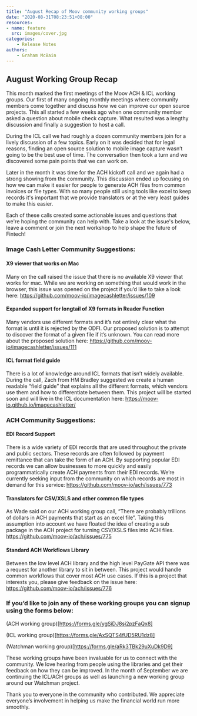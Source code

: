 ```yaml
---
title: "August Recap of Moov community working groups"
date: "2020-08-31T08:23:51+08:00"
resources:
- name: feature 
  src: images/cover.jpg
categories: 
    - Release Notes
authors: 
    - Graham McBain
---
```

## August Working Group Recap

This month marked the first meetings of the Moov ACH & ICL working groups. Our first of many ongoing monthly meetings where community members come together and discuss how we can improve our open source projects. This all started a few weeks ago when one community member asked a question about mobile check capture. What resulted was a lengthy discussion and finally a suggestion to host a call. 

During the ICL call we had roughly a dozen community members join for a lively discussion of a few topics. Early on it was decided that for legal reasons, finding an open source solution to mobile image capture wasn’t going to be the best use of time. The conversation then took a turn and we discovered some pain points that we can work on.

Later in the month it was time for the ACH kickoff call and we again had a strong showing from the community. This discussion ended up focusing on how we can make it easier for people to generate ACH files from common invoices or file types. With so many people still using tools like excel to keep records it's important that we provide translators or at the very least guides to make this easier.

Each of these calls created some actionable issues and questions that we're hoping the community can help with. Take a look at the issue's below, leave a comment or join the next workshop to help shape the future of Fintech! 

### Image Cash Letter Community Suggestions:

#### X9 viewer that works on Mac
Many on the call raised the issue that there is no available X9 viewer that works for mac. While we are working on something that would work in the browser, this issue was opened on the project if you’d like to take a look here: https://github.com/moov-io/imagecashletter/issues/109

#### Expanded support for longtail of X9 formats in Reader Function
Many vendors use different formats and it’s not entirely clear what the format is until it is rejected by the ODFI. Our proposed solution is to attempt to discover the format of a given file if it’s unknown. You can read more about the proposed solution here: https://github.com/moov-io/imagecashletter/issues/111

#### ICL format field guide
There is a lot of knowledge around ICL formats that isn’t widely available. During the call, Zach from HM Bradley suggested we create a human readable “field guide” that explains all the different formats, which vendors use them and how to differentiate between them. This project will be started soon and will live in the ICL documentation here: https://moov-io.github.io/imagecashletter/


### ACH Community Suggestions:

#### EDI Record Support
There is a wide variety of EDI records that are used throughout the private and public sectors. These records are often followed by payment remittance that can take the form of an ACH. By supporting popular EDI records we can allow businesses to more quickly and easily programmatically create ACH payments from their EDI records. We’re currently seeking input from the community on which records are most in demand for this service: https://github.com/moov-io/ach/issues/773


#### Translators for CSV/XSLS and other common file types
As Wade said on our ACH working group call, “There are probably trillions of dollars in ACH payments that start as an excel file”. Taking this assumption into account we have floated the idea of creating a sub package in the ACH project for turning CSV/XSLS files into ACH files. https://github.com/moov-io/ach/issues/775

#### Standard ACH Workflows Library
Between the low level ACH library and the high level PayGate API there was a request for another library to sit in between. This project would handle common workflows that cover most ACH use cases. If this is a project that interests you, please give feedback on the issue here: https://github.com/moov-io/ach/issues/776



### If you’d like to join any of these working groups you can signup using the forms below:

(ACH working group)[https://forms.gle/ygSiDJ8si2pzFaQx8]

(ICL working group)[https://forms.gle/AxSQTS4fUD5RU1dz8]

(Watchman working group)[https://forms.gle/aRk3TBk29uXuDk9D9]


These working groups have been invaluable for us to connect with the community. We love hearing from people using the libraries and get their feedback on how they can be improved. In the month of September we are continuing the ICL/ACH groups as well as launching a new working group around our Watchman project. 

Thank you to everyone in the community who contributed. We appreciate everyone’s involvement in helping us make the financial world run more smoothly. 
